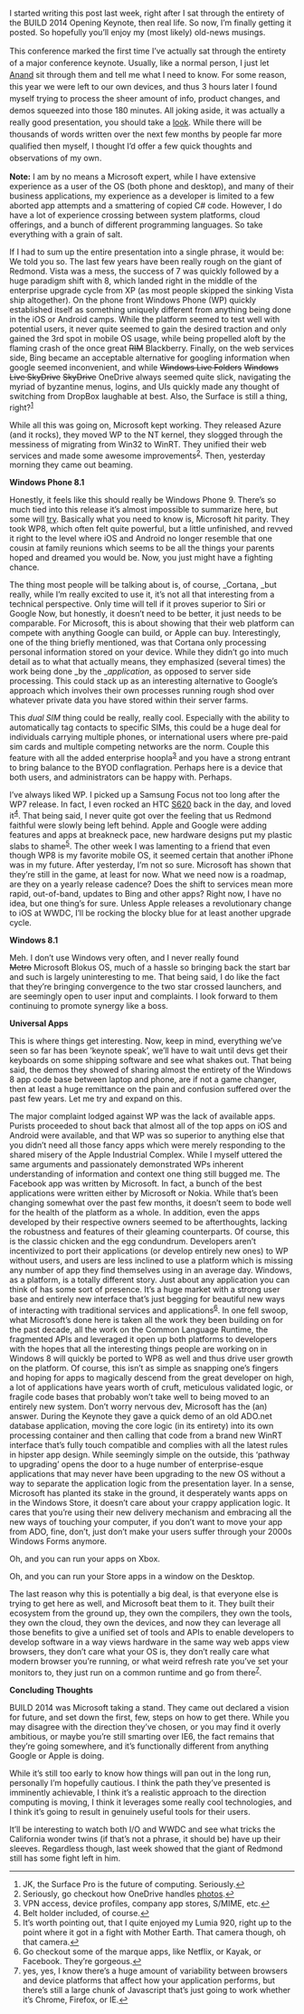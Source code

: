 I started writing this post last week, right after I sat through the entirety of the BUILD 2014 Opening Keynote, then real life. So now, I&#8217;m finally getting it posted. So hopefully you&#8217;ll enjoy my (most likely) old-news musings.

<span style="line-height: 1.5;">This conference marked the first time I&#8217;ve actually sat through the entirety of a major conference keynote. Usually, like a normal person, I just let </span><a style="line-height: 1.5;" href="http://www.anandtech.com/">Anand</a> <span style="line-height: 1.5;">sit through them and tell me what I need to know. For some reason, this year we were left to our own devices, and thus 3 hours later I found myself trying to process the sheer amount of info, product changes, and demos squeezed into those 180 minutes. All joking aside, it was actually a really good presentation, you should take a </span><a style="line-height: 1.5;" title="Day 1 Keynote" href="http://channel9.msdn.com/Events/Build/2014/KEY01">look</a><span style="line-height: 1.5;">. While there will be thousands of words written over the next few months by people far more qualified then myself, I thought I&#8217;d offer a few quick thoughts and observations of my own.</span>

**Note:** I am by no means a Microsoft expert, while I have extensive experience as a user of the OS (both phone and desktop), and many of their business applications, my experience as a developer is limited to a few aborted app attempts and a smattering of copied C# code. However, I do have a lot of experience crossing between system platforms, cloud offerings, and a bunch of different programming languages. So take everything with a grain of salt.

If I had to sum up the entire presentation into a single phrase, it would be: We told you so. The last few years have been really rough on the giant of Redmond. Vista was a mess, the success of 7 was quickly followed by a huge paradigm shift with 8, which landed right in the middle of the enterprise upgrade cycle from XP (as most people skipped the sinking Vista ship altogether). On the phone front Windows Phone (WP) quickly established itself as something uniquely different from anything being done in the iOS or Android camps. While the platform seemed to test well with potential users, it never quite seemed to gain the desired traction and only gained the 3rd spot in mobile OS usage, while being propelled aloft by the flaming crash of the once great <del>RIM</del> Blackberry. Finally, on the web services side, Bing became an acceptable alternative for googling information when google seemed inconvenient, and while <del>Windows Live Folders</del> <del>Windows Live SkyDrive</del> <del>SkyDrive</del> OneDrive always seemed quite slick, navigating the myriad of byzantine menus, logins, and UIs quickly made any thought of switching from DropBox laughable at best. Also, the Surface is still a thing, right?<sup id="rf1-765"><a href="#fn1-765" title="JK, the Surface Pro is the future of computing. Seriously." rel="footnote">1</a></sup><del><br /> </del>

While all this was going on, Microsoft kept working. They released Azure (and it rocks), they moved WP to the NT kernel, they slogged through the messiness of migrating from Win32 to WinRT. They unified their web services and made some awesome improvements<sup id="rf2-765"><a href="#fn2-765" title="Seriously, go checkout how OneDrive handles photos." rel="footnote">2</a></sup>. Then, yesterday morning they came out beaming.

**Windows Phone 8.1**

Honestly, it feels like this should really be Windows Phone 9. There&#8217;s so much tied into this release it&#8217;s almost impossible to summarize here, but some will [try][1]. Basically what you need to know is, Microsoft hit parity. They took WP8, which often felt quite powerful, but a little unfinished, and revved it right to the level where iOS and Android no longer resemble that one cousin at family reunions which seems to be all the things your parents hoped and dreamed you would be. Now, you just might have a fighting chance.

The thing most people will be talking about is, of course, _Cortana, _but really, while I&#8217;m really excited to use it, it&#8217;s not all that interesting from a technical perspective. Only time will tell if it proves superior to Siri or Google Now, but honestly, it doesn&#8217;t need to be better, it just needs to be comparable. For Microsoft, this is about showing that their web platform can compete with anything Google can build, or Apple can buy. Interestingly, one of the thing briefly mentioned, was that Cortana only processing personal information stored on your device. While they didn&#8217;t go into much detail as to what that actually means, they emphasized (several times) the work being done _by the __application_, as opposed to server side processing. This could stack up as an interesting alternative to Google&#8217;s approach which involves their own processes running rough shod over whatever private data you have stored within their server farms.

This _dual SIM_ thing could be really, really cool. Especially with the ability to automatically tag contacts to specific SIMs, this could be a huge deal for individuals carrying multiple phones, or international users where pre-paid sim cards and multiple competing networks are the norm. Couple this feature with all the added enterprise hoopla<sup id="rf3-765"><a href="#fn3-765" title="VPN access, device profiles, company app stores, S/MIME, etc." rel="footnote">3</a></sup> and you have a strong entrant to bring balance to the BYOD conflagration. Perhaps here is a device that both users, and administrators can be happy with. Perhaps.

I&#8217;ve always liked WP. I picked up a Samsung Focus not too long after the WP7 release. In fact, I even rocked an HTC [S620][2] back in the day, and loved it<sup id="rf4-765"><a href="#fn4-765" title="Belt holder included, of course." rel="footnote">4</a></sup>. That being said, I never quite got over the feeling that us Redmond faithful were slowly being left behind. Apple and Google were adding features and apps at breakneck pace, new hardware designs put my plastic slabs to shame<sup id="rf5-765"><a href="#fn5-765" title="It&rsquo;s worth pointing out, that I quite enjoyed my Lumia 920, right up to the point where it got in a fight with Mother Earth. That camera though, oh that camera." rel="footnote">5</a></sup>. The other week I was lamenting to a friend that even though WP8 is my favorite mobile OS, it seemed certain that another iPhone was in my future. After yesterday, I&#8217;m not so sure. Microsoft has shown that they&#8217;re still in the game, at least for now. What we need now is a roadmap, are they on a yearly release cadence? Does the shift to services mean more rapid, out-of-band, updates to Bing and other apps? Right now, I have no idea, but one thing&#8217;s for sure. Unless Apple releases a revolutionary change to iOS at WWDC, I&#8217;ll be rocking the blocky blue for at least another upgrade cycle.

**Windows 8.1**

Meh. I don&#8217;t use Windows very often, and I never really found <del>Metro</del> Microsoft Blokus OS, much of a hassle so bringing back the start bar and such is largely uninteresting to me. That being said, I do like the fact that they&#8217;re bringing convergence to the two star crossed launchers, and are seemingly open to user input and complaints. I look forward to them continuing to promote synergy like a boss.

**Universal Apps**

This is where things get interesting. Now, keep in mind, everything we&#8217;ve seen so far has been &#8216;keynote speak&#8217;, we&#8217;ll have to wait until devs get their keyboards on some shipping software and see what shakes out. That being said, the demos they showed of sharing almost the entirety of the Windows 8 app code base between laptop and phone, are if not a game changer, then at least a huge remittance on the pain and confusion suffered over the past few years. Let me try and expand on this.

The major complaint lodged against WP was the lack of available apps. Purists proceeded to shout back that almost all of the top apps on iOS and Android were available, and that WP was so superior to anything else that you didn&#8217;t need all those fancy apps which were merely responding to the shared misery of the Apple Industrial Complex. While I myself uttered the same arguments and passionately demonstrated WPs inherent understanding of information and context one thing still bugged me. The Facebook app was written by Microsoft. In fact, a bunch of the best applications were written either by Microsoft or Nokia. While that&#8217;s been changing somewhat over the past few months, it doesn&#8217;t seem to bode well for the health of the platform as a whole. In addition, even the apps developed by their respective owners seemed to be afterthoughts, lacking the robustness and features of their gleaming counterparts. Of course, this is the classic chicken and the egg condundrum. Developers aren&#8217;t incentivized to port their applications (or develop entirely new ones) to WP without users, and users are less inclined to use a platform which is missing any number of app they find themselves using in an average day. Windows, as a platform, is a totally different story. Just about any application you can think of has some sort of presence. It&#8217;s a huge market with a strong user base and entirely new interface that&#8217;s just begging for beautiful new ways of interacting with traditional services and applications<sup id="rf6-765"><a href="#fn6-765" title="Go checkout some of the marque apps, like Netflix, or Kayak, or Facebook. They&rsquo;re gorgeous." rel="footnote">6</a></sup>. In one fell swoop, what Microsoft&#8217;s done here is taken all the work they been building on for the past decade, all the work on the Common Language Runtime, the fragmented APIs and leveraged it open up both platforms to developers with the hopes that all the interesting things people are working on in Windows 8 will quickly be ported to WP8 as well and thus drive user growth on the platform. Of course, this isn&#8217;t as simple as snapping one&#8217;s fingers and hoping for apps to magically descend from the great developer on high, a lot of applications have years worth of cruft, meticulous validated logic, or fragile code bases that probably won&#8217;t take well to being moved to an entirely new system. Don&#8217;t worry nervous dev, Microsoft has the (an) answer. During the Keynote they gave a quick demo of an old ADO.net database application, moving the core logic (in its entirety) into its own processing container and then calling that code from a brand new WinRT interface that&#8217;s fully touch compatible and complies with all the latest rules in hipster app design. While seemingly simple on the outside, this &#8216;pathway to upgrading&#8217; opens the door to a huge number of enterprise-esque applications that may never have been upgrading to the new OS without a way to separate the application logic from the presentation layer. In a sense, Microsoft has planted its stake in the ground, it desperately wants apps on in the Windows Store, it doesn&#8217;t care about your crappy application logic. It cares that you&#8217;re using their new delivery mechanism and embracing all the new ways of touching your computer, if you don&#8217;t want to move your app from ADO, fine, don&#8217;t, just don&#8217;t make your users suffer through your 2000s Windows Forms anymore.

Oh, and you can run your apps on Xbox.

Oh, and you can run your Store apps in a window on the Desktop.

The last reason why this is potentially a big deal, is that everyone else is trying to get here as well, and Microsoft beat them to it. They built their ecosystem from the ground up, they own the compilers, they own the tools, they own the cloud, they own the devices, and now they can leverage all those benefits to give a unified set of tools and APIs to enable developers to develop software in a way views hardware in the same way web apps view browsers, they don&#8217;t care what your OS is, they don&#8217;t really care what modern browser you&#8217;re running, or what weird refresh rate you&#8217;ve set your monitors to, they just run on a common runtime and go from there<sup id="rf7-765"><a href="#fn7-765" title="yes, yes, I know there&rsquo;s a huge amount of variability between browsers and device platforms that affect how your application performs, but there&rsquo;s still a large chunk of Javascript that&rsquo;s just going to work whether it&rsquo;s Chrome, Firefox, or IE." rel="footnote">7</a></sup>.

**Concluding Thoughts**

BUILD 2014 was Microsoft taking a stand. They came out declared a vision for future, and set down the first, few, steps on how to get there. While you may disagree with the direction they&#8217;ve chosen, or you may find it overly ambitious, or maybe you&#8217;re still smarting over IE6, the fact remains that they&#8217;re going somewhere, and it&#8217;s functionally different from anything Google or Apple is doing.

While it&#8217;s still too early to know how things will pan out in the long run, personally I&#8217;m hopefully cautious. I think the path they&#8217;ve presented is imminently achievable, I think it&#8217;s a realistic approach to the direction computing is moving, I think it leverages some really cool technologies, and I think it&#8217;s going to result in genuinely useful tools for their users.

It&#8217;ll be interesting to watch both I/O and WWDC and see what tricks the California wonder twins (if that&#8217;s not a phrase, it should be) have up their sleeves. Regardless though, last week showed that the giant of Redmond still has some fight left in him.

<hr class="footnotes" />

<ol class="footnotes">
<li id="fn1-765">
JK, the Surface Pro is the future of computing. Seriously.<a href="#rf1-765" class="backlink" title="Jump back to footnote 1 in the text.">&#8617;</a>
</li>

<li id="fn2-765">
Seriously, go checkout how OneDrive handles <a title="OneDrive and Images" href="https://onedrive.live.com//ref&#61;b7eef69b28632120/ref&#61;B7EEF69B28632120%21310/ref&#61;TWITRAPXX/ref&#61;SN.Notifications/ref&#61;1/ref&#61;!ACVlbOOKOc8bsfo#cid=B7EEF69B28632120/ref&#61;B7EEF69B28632120%21596/ref&#61;%21ACVlbOOKOc8bsfo/ref&#61;3">photos</a>.<a href="#rf2-765" class="backlink" title="Jump back to footnote 2 in the text.">&#8617;</a>
</li>

<li id="fn3-765">
VPN access, device profiles, company app stores, S/MIME, etc.<a href="#rf3-765" class="backlink" title="Jump back to footnote 3 in the text.">&#8617;</a>
</li>

<li id="fn4-765">
Belt holder included, of course.<a href="#rf4-765" class="backlink" title="Jump back to footnote 4 in the text.">&#8617;</a>
</li>

<li id="fn5-765">
It&#8217;s worth pointing out, that I quite enjoyed my Lumia 920, right up to the point where it got in a fight with Mother Earth. That camera though, oh that camera.<a href="#rf5-765" class="backlink" title="Jump back to footnote 5 in the text.">&#8617;</a>
</li>

<li id="fn6-765">
Go checkout some of the marque apps, like Netflix, or Kayak, or Facebook. They&#8217;re gorgeous.<a href="#rf6-765" class="backlink" title="Jump back to footnote 6 in the text.">&#8617;</a>
</li>

<li id="fn7-765">
yes, yes, I know there&#8217;s a huge amount of variability between browsers and device platforms that affect how your application performs, but there&#8217;s still a large chunk of Javascript that&#8217;s just going to work whether it&#8217;s Chrome, Firefox, or IE.<a href="#rf7-765" class="backlink" title="Jump back to footnote 7 in the text.">&#8617;</a>
</li>
</ol>

[1]: http://www.anandtech.com/show/7920/microsoft-announces-windows-phone-81
[2]: http://en.wikipedia.org/wiki/HTC_Excalibur "S620"